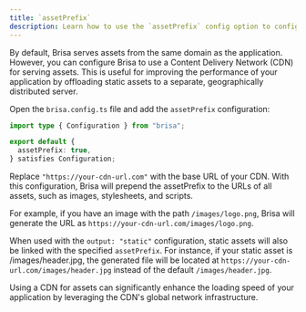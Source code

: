 ```yaml
---
title: `assetPrefix`
description: Learn how to use the `assetPrefix` config option to configure your CDN.
---
```


By default, Brisa serves assets from the same domain as the application. However, you can configure Brisa to use a Content Delivery Network (CDN) for serving assets. This is useful for improving the performance of your application by offloading static assets to a separate, geographically distributed server.

Open the `brisa.config.ts` file and add the `assetPrefix` configuration:

```ts filename="brisa.config.ts"
import type { Configuration } from "brisa";

export default {
  assetPrefix: true,
} satisfies Configuration;
```

Replace `"https://your-cdn-url.com"` with the base URL of your CDN. With this configuration, Brisa will prepend the assetPrefix to the URLs of all assets, such as images, stylesheets, and scripts.

For example, if you have an image with the path `/images/logo.png`, Brisa will generate the URL as `https://your-cdn-url.com/images/logo.png`.

When used with the `output: "static"` configuration, static assets will also be linked with the specified `assetPrefix`. For instance, if your static asset is /images/header.jpg, the generated file will be located at `https://your-cdn-url.com/images/header.jpg` instead of the default `/images/header.jpg`.

Using a CDN for assets can significantly enhance the loading speed of your application by leveraging the CDN's global network infrastructure.

